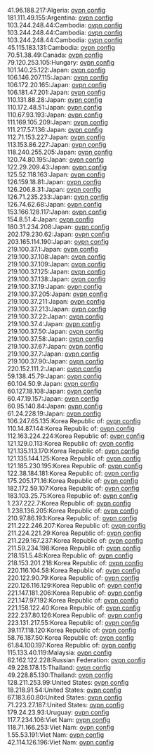41.96.188.217:Algeria: [ovpn config](vpn/41_96_188_217.ovpn)  
181.111.49.155:Argentina: [ovpn config](vpn/181_111_49_155.ovpn)  
103.244.248.44:Cambodia: [ovpn config](vpn/103_244_248_44.ovpn)  
103.244.248.44:Cambodia: [ovpn config](vpn/103_244_248_44.ovpn)  
103.244.248.44:Cambodia: [ovpn config](vpn/103_244_248_44.ovpn)  
45.115.183.131:Cambodia: [ovpn config](vpn/45_115_183_131.ovpn)  
70.51.38.49:Canada: [ovpn config](vpn/70_51_38_49.ovpn)  
79.120.253.105:Hungary: [ovpn config](vpn/79_120_253_105.ovpn)  
101.140.25.122:Japan: [ovpn config](vpn/101_140_25_122.ovpn)  
106.146.207.115:Japan: [ovpn config](vpn/106_146_207_115.ovpn)  
106.172.20.165:Japan: [ovpn config](vpn/106_172_20_165.ovpn)  
106.181.47.201:Japan: [ovpn config](vpn/106_181_47_201.ovpn)  
110.131.88.28:Japan: [ovpn config](vpn/110_131_88_28.ovpn)  
110.172.48.51:Japan: [ovpn config](vpn/110_172_48_51.ovpn)  
110.67.93.193:Japan: [ovpn config](vpn/110_67_93_193.ovpn)  
111.169.105.209:Japan: [ovpn config](vpn/111_169_105_209.ovpn)  
111.217.57.136:Japan: [ovpn config](vpn/111_217_57_136.ovpn)  
112.71.153.227:Japan: [ovpn config](vpn/112_71_153_227.ovpn)  
113.153.86.227:Japan: [ovpn config](vpn/113_153_86_227.ovpn)  
118.240.255.205:Japan: [ovpn config](vpn/118_240_255_205.ovpn)  
120.74.80.195:Japan: [ovpn config](vpn/120_74_80_195.ovpn)  
122.29.209.43:Japan: [ovpn config](vpn/122_29_209_43.ovpn)  
125.52.118.163:Japan: [ovpn config](vpn/125_52_118_163.ovpn)  
126.159.18.81:Japan: [ovpn config](vpn/126_159_18_81.ovpn)  
126.206.8.31:Japan: [ovpn config](vpn/126_206_8_31.ovpn)  
126.71.235.233:Japan: [ovpn config](vpn/126_71_235_233.ovpn)  
126.74.62.68:Japan: [ovpn config](vpn/126_74_62_68.ovpn)  
153.166.128.117:Japan: [ovpn config](vpn/153_166_128_117.ovpn)  
154.8.51.4:Japan: [ovpn config](vpn/154_8_51_4.ovpn)  
180.31.234.208:Japan: [ovpn config](vpn/180_31_234_208.ovpn)  
202.179.230.62:Japan: [ovpn config](vpn/202_179_230_62.ovpn)  
203.165.114.190:Japan: [ovpn config](vpn/203_165_114_190.ovpn)  
219.100.37.1:Japan: [ovpn config](vpn/219_100_37_1.ovpn)  
219.100.37.108:Japan: [ovpn config](vpn/219_100_37_108.ovpn)  
219.100.37.109:Japan: [ovpn config](vpn/219_100_37_109.ovpn)  
219.100.37.125:Japan: [ovpn config](vpn/219_100_37_125.ovpn)  
219.100.37.138:Japan: [ovpn config](vpn/219_100_37_138.ovpn)  
219.100.37.19:Japan: [ovpn config](vpn/219_100_37_19.ovpn)  
219.100.37.205:Japan: [ovpn config](vpn/219_100_37_205.ovpn)  
219.100.37.211:Japan: [ovpn config](vpn/219_100_37_211.ovpn)  
219.100.37.213:Japan: [ovpn config](vpn/219_100_37_213.ovpn)  
219.100.37.22:Japan: [ovpn config](vpn/219_100_37_22.ovpn)  
219.100.37.4:Japan: [ovpn config](vpn/219_100_37_4.ovpn)  
219.100.37.50:Japan: [ovpn config](vpn/219_100_37_50.ovpn)  
219.100.37.58:Japan: [ovpn config](vpn/219_100_37_58.ovpn)  
219.100.37.67:Japan: [ovpn config](vpn/219_100_37_67.ovpn)  
219.100.37.7:Japan: [ovpn config](vpn/219_100_37_7.ovpn)  
219.100.37.90:Japan: [ovpn config](vpn/219_100_37_90.ovpn)  
220.152.111.2:Japan: [ovpn config](vpn/220_152_111_2.ovpn)  
59.138.45.79:Japan: [ovpn config](vpn/59_138_45_79.ovpn)  
60.104.50.9:Japan: [ovpn config](vpn/60_104_50_9.ovpn)  
60.127.18.108:Japan: [ovpn config](vpn/60_127_18_108.ovpn)  
60.47.19.157:Japan: [ovpn config](vpn/60_47_19_157.ovpn)  
60.95.140.84:Japan: [ovpn config](vpn/60_95_140_84.ovpn)  
61.24.228.19:Japan: [ovpn config](vpn/61_24_228_19.ovpn)  
106.247.65.135:Korea Republic of: [ovpn config](vpn/106_247_65_135.ovpn)  
110.14.87.144:Korea Republic of: [ovpn config](vpn/110_14_87_144.ovpn)  
112.163.224.224:Korea Republic of: [ovpn config](vpn/112_163_224_224.ovpn)  
121.129.0.113:Korea Republic of: [ovpn config](vpn/121_129_0_113.ovpn)  
121.135.113.170:Korea Republic of: [ovpn config](vpn/121_135_113_170.ovpn)  
121.135.144.125:Korea Republic of: [ovpn config](vpn/121_135_144_125.ovpn)  
121.185.230.195:Korea Republic of: [ovpn config](vpn/121_185_230_195.ovpn)  
122.38.184.181:Korea Republic of: [ovpn config](vpn/122_38_184_181.ovpn)  
175.205.171.16:Korea Republic of: [ovpn config](vpn/175_205_171_16.ovpn)  
182.172.59.107:Korea Republic of: [ovpn config](vpn/182_172_59_107.ovpn)  
183.103.25.75:Korea Republic of: [ovpn config](vpn/183_103_25_75.ovpn)  
1.237.222.7:Korea Republic of: [ovpn config](vpn/1_237_222_7.ovpn)  
1.238.136.205:Korea Republic of: [ovpn config](vpn/1_238_136_205.ovpn)  
210.97.86.193:Korea Republic of: [ovpn config](vpn/210_97_86_193.ovpn)  
211.222.246.207:Korea Republic of: [ovpn config](vpn/211_222_246_207.ovpn)  
211.224.221.29:Korea Republic of: [ovpn config](vpn/211_224_221_29.ovpn)  
211.229.167.237:Korea Republic of: [ovpn config](vpn/211_229_167_237.ovpn)  
211.59.234.198:Korea Republic of: [ovpn config](vpn/211_59_234_198.ovpn)  
218.151.5.48:Korea Republic of: [ovpn config](vpn/218_151_5_48.ovpn)  
218.153.201.218:Korea Republic of: [ovpn config](vpn/218_153_201_218.ovpn)  
220.116.104.58:Korea Republic of: [ovpn config](vpn/220_116_104_58.ovpn)  
220.122.90.79:Korea Republic of: [ovpn config](vpn/220_122_90_79.ovpn)  
220.126.116.129:Korea Republic of: [ovpn config](vpn/220_126_116_129.ovpn)  
221.147.181.206:Korea Republic of: [ovpn config](vpn/221_147_181_206.ovpn)  
221.147.97.192:Korea Republic of: [ovpn config](vpn/221_147_97_192.ovpn)  
221.158.122.40:Korea Republic of: [ovpn config](vpn/221_158_122_40.ovpn)  
222.237.80.126:Korea Republic of: [ovpn config](vpn/222_237_80_126.ovpn)  
223.131.217.55:Korea Republic of: [ovpn config](vpn/223_131_217_55.ovpn)  
39.117.118.120:Korea Republic of: [ovpn config](vpn/39_117_118_120.ovpn)  
58.76.187.50:Korea Republic of: [ovpn config](vpn/58_76_187_50.ovpn)  
61.84.100.197:Korea Republic of: [ovpn config](vpn/61_84_100_197.ovpn)  
115.133.40.119:Malaysia: [ovpn config](vpn/115_133_40_119.ovpn)  
82.162.122.228:Russian Federation: [ovpn config](vpn/82_162_122_228.ovpn)  
49.228.178.15:Thailand: [ovpn config](vpn/49_228_178_15.ovpn)  
49.228.85.130:Thailand: [ovpn config](vpn/49_228_85_130.ovpn)  
128.211.253.99:United States: [ovpn config](vpn/128_211_253_99.ovpn)  
18.218.91.54:United States: [ovpn config](vpn/18_218_91_54.ovpn)  
67.183.60.80:United States: [ovpn config](vpn/67_183_60_80.ovpn)  
71.223.27.187:United States: [ovpn config](vpn/71_223_27_187.ovpn)  
179.24.23.93:Uruguay: [ovpn config](vpn/179_24_23_93.ovpn)  
117.7.234.106:Viet Nam: [ovpn config](vpn/117_7_234_106.ovpn)  
118.71.166.253:Viet Nam: [ovpn config](vpn/118_71_166_253.ovpn)  
1.55.53.191:Viet Nam: [ovpn config](vpn/1_55_53_191.ovpn)  
42.114.126.196:Viet Nam: [ovpn config](vpn/42_114_126_196.ovpn)  
